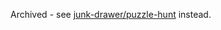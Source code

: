 Archived - see [junk-drawer/puzzle-hunt](https://github.com/kejadlen/junk-drawer/tree/main/puzzle-hunt) instead.
